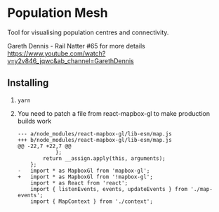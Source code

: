 # Population Mesh

Tool for visualising population centres and connectivity.

Gareth Dennis - Rail Natter #65 for more details
https://www.youtube.com/watch?v=y2v846_jqwc&ab_channel=GarethDennis

## Installing

1. `yarn`
2. You need to patch a file from react-mapbox-gl to make production builds work

    ```
    --- a/node_modules/react-mapbox-gl/lib-esm/map.js
    +++ b/node_modules/react-mapbox-gl/lib-esm/map.js
    @@ -22,7 +22,7 @@
                };
            return __assign.apply(this, arguments);
        };
    -   import * as MapboxGl from 'mapbox-gl';
    +   import * as MapboxGl from '!mapbox-gl';
        import * as React from 'react';
        import { listenEvents, events, updateEvents } from './map-events';
        import { MapContext } from './context';
    ```